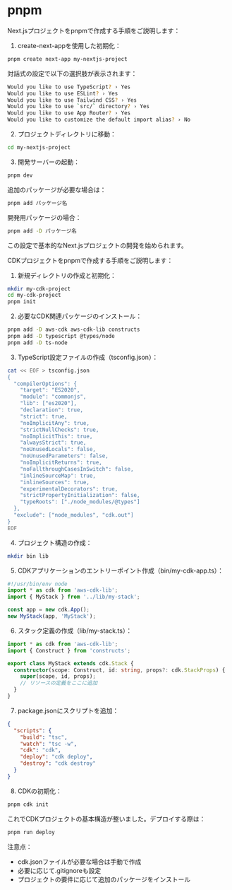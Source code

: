 # pnpm

Next.jsプロジェクトをpnpmで作成する手順をご説明します：

1. create-next-appを使用した初期化：
```bash
pnpm create next-app my-nextjs-project
```

対話式の設定で以下の選択肢が表示されます：
```bash
Would you like to use TypeScript? › Yes
Would you like to use ESLint? › Yes
Would you like to use Tailwind CSS? › Yes
Would you like to use `src/` directory? › Yes
Would you like to use App Router? › Yes
Would you like to customize the default import alias? › No
```

2. プロジェクトディレクトリに移動：
```bash
cd my-nextjs-project
```

3. 開発サーバーの起動：
```bash
pnpm dev
```

追加のパッケージが必要な場合は：
```bash
pnpm add パッケージ名
```

開発用パッケージの場合：
```bash
pnpm add -D パッケージ名
```

この設定で基本的なNext.jsプロジェクトの開発を始められます。


CDKプロジェクトをpnpmで作成する手順をご説明します：



1. 新規ディレクトリの作成と初期化：
```bash
mkdir my-cdk-project
cd my-cdk-project
pnpm init
```

2. 必要なCDK関連パッケージのインストール：
```bash
pnpm add -D aws-cdk aws-cdk-lib constructs
pnpm add -D typescript @types/node
pnpm add -D ts-node
```

3. TypeScript設定ファイルの作成（tsconfig.json）：
```bash
cat << EOF > tsconfig.json
{
  "compilerOptions": {
    "target": "ES2020",
    "module": "commonjs",
    "lib": ["es2020"],
    "declaration": true,
    "strict": true,
    "noImplicitAny": true,
    "strictNullChecks": true,
    "noImplicitThis": true,
    "alwaysStrict": true,
    "noUnusedLocals": false,
    "noUnusedParameters": false,
    "noImplicitReturns": true,
    "noFallthroughCasesInSwitch": false,
    "inlineSourceMap": true,
    "inlineSources": true,
    "experimentalDecorators": true,
    "strictPropertyInitialization": false,
    "typeRoots": ["./node_modules/@types"]
  },
  "exclude": ["node_modules", "cdk.out"]
}
EOF
```

4. プロジェクト構造の作成：
```bash
mkdir bin lib
```

5. CDKアプリケーションのエントリーポイント作成（bin/my-cdk-app.ts）：
```typescript
#!/usr/bin/env node
import * as cdk from 'aws-cdk-lib';
import { MyStack } from '../lib/my-stack';

const app = new cdk.App();
new MyStack(app, 'MyStack');
```

6. スタック定義の作成（lib/my-stack.ts）：
```typescript
import * as cdk from 'aws-cdk-lib';
import { Construct } from 'constructs';

export class MyStack extends cdk.Stack {
  constructor(scope: Construct, id: string, props?: cdk.StackProps) {
    super(scope, id, props);
    // リソースの定義をここに追加
  }
}
```

7. package.jsonにスクリプトを追加：
```json
{
  "scripts": {
    "build": "tsc",
    "watch": "tsc -w",
    "cdk": "cdk",
    "deploy": "cdk deploy",
    "destroy": "cdk destroy"
  }
}
```

8. CDKの初期化：
```bash
pnpm cdk init
```

これでCDKプロジェクトの基本構造が整いました。デプロイする際は：
```bash
pnpm run deploy
```

注意点：
- cdk.jsonファイルが必要な場合は手動で作成
- 必要に応じて.gitignoreも設定
- プロジェクトの要件に応じて追加のパッケージをインストール
